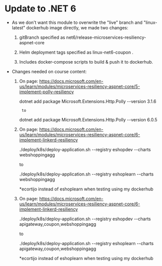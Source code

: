 # Update to .NET 6 


- As we don't want this module to overwrite the "live" branch and "linux-latest" dockerhub image directly, we made two changes:
    
    1. gitBranch specified as net6/release-microservices-resiliency-aspnet-core

    2. Helm deployment tags specified as linux-net6-coupon . 
    
    3. Includes docker-compose scripts to build & push it to dockerhub.


- Changes needed on course content:

    1. On page: https://docs.microsoft.com/en-us/learn/modules/microservices-resiliency-aspnet-core/5-implement-polly-resiliency

        dotnet add package Microsoft.Extensions.Http.Polly --version 3.1.6 

            to

        dotnet add package Microsoft.Extensions.Http.Polly --version 6.0.5


    2. On page: https://docs.microsoft.com/en-us/learn/modules/microservices-resiliency-aspnet-core/6-implement-linkerd-resiliency

        ./deploy/k8s/deploy-application.sh --registry eshopdev --charts webshoppingagg 

        to

        ./deploy/k8s/deploy-application.sh --registry eshoplearn --charts webshoppingagg

        *ecortijo instead of eshoplearn when testing using my dockerhub


    3. On page: https://docs.microsoft.com/en-us/learn/modules/microservices-resiliency-aspnet-core/6-implement-linkerd-resiliency

        ./deploy/k8s/deploy-application.sh --registry eshopdev --charts apigateway,coupon,webshoppingagg 

        to 

        ./deploy/k8s/deploy-application.sh --registry eshoplearn --charts apigateway,coupon,webshoppingagg

        *ecortijo instead of eshoplearn when testing using my dockerhub
